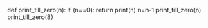 


def print_till_zero(n):
    if (n==0):
        return
    print(n)
    n=n-1
    print_till_zero(n)
print_till_zero(8)
